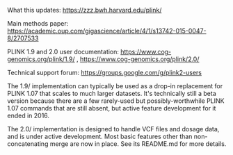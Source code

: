 What this updates: https://zzz.bwh.harvard.edu/plink/

Main methods paper: https://academic.oup.com/gigascience/article/4/1/s13742-015-0047-8/2707533

PLINK 1.9 and 2.0 user documentation: https://www.cog-genomics.org/plink/1.9/ , https://www.cog-genomics.org/plink/2.0/

Technical support forum: https://groups.google.com/g/plink2-users

The 1.9/ implementation can typically be used as a drop-in replacement for PLINK 1.07 that scales to much larger datasets.  It's technically still a beta version because there are a few rarely-used but possibly-worthwhile PLINK 1.07 commands that are still absent, but active feature development for it ended in 2016.

The 2.0/ implementation is designed to handle VCF files and dosage data, and is under active development.  Most basic features other than non-concatenating merge are now in place.  See its README.md for more details.
